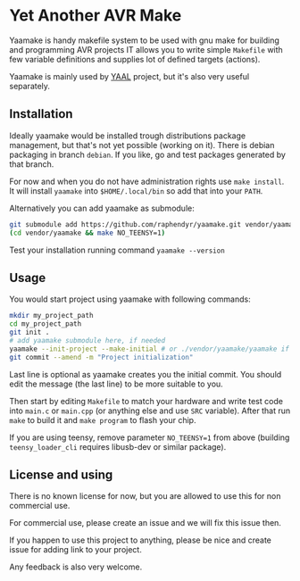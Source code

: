 Yet Another AVR Make
====================

Yaamake is handy makefile system to be used with gnu make for building and programming AVR projects
IT allows you to write simple `Makefile` with few variable definitions and supplies lot of defined targets (actions).

Yaamake is mainly used by [YAAL](https://github.com/raphendyr/yaal) project, but it's also very useful separately.

Installation
------------

Ideally yaamake would be installed trough distributions package management, but that's not yet possible (working on it).
There is debian packaging in branch `debian`.
If you like, go and test packages generated by that branch.

For now and when you do not have administration rights use `make install`.
It will install `yaamake` into `$HOME/.local/bin` so add that into your `PATH`.

Alternatively you can add yaamake as submodule:

```sh
git submodule add https://github.com/raphendyr/yaamake.git vendor/yaamake
(cd vendor/yaamake && make NO_TEENSY=1)
```

Test your installation running command `yaamake --version`


Usage
-----

You would start project using yaamake with following commands:

```sh
mkdir my_project_path
cd my_project_path
git init .
# add yaamake submodule here, if needed
yaamake --init-project --make-initial # or ./vendor/yaamake/yaamake if using submodule
git commit --amend -m "Project initialization"
```

Last line is optional as yaamake creates you the initial commit. You should edit the message (the last line) to be more suitable to you.

Then start by editing `Makefile` to match your hardware and write test code into `main.c` or `main.cpp` (or anything else and use `SRC` variable).
After that run `make` to build it and `make program` to flash your chip.

If you are using teensy, remove parameter `NO_TEENSY=1` from above (building `teensy_loader_cli` requires libusb-dev or similar package).

License and using
-----------------

There is no known license for now, but you are allowed to use this for non commercial use.

For commercial use, please create an issue and we will fix this issue then.

If you happen to use this project to anything, please be nice and create issue for adding link to your project.

Any feedback is also very welcome.
